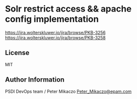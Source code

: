 # Solr restrict access && apache config implementation

https://jira.wolterskluwer.io/jira/browse/PKB-3256
https://jira.wolterskluwer.io/jira/browse/PKB-3258

License
-------

MIT

Author Information
------------------

PSDI DevOps team / Peter Mikaczo <Peter_Mikaczo@epam.com>